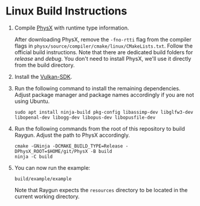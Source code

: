 # Linux Build Instructions

1. Compile [PhysX](https://github.com/NVIDIAGameWorks/PhysX) with runtime type information.

   After downloading PhysX, remove the `-fno-rtti` flag from the compiler flags in `physx/source/compiler/cmake/linux/CMakeLists.txt`.
   Follow the official build instructions.
   Note that there are dedicated build folders for *release* and *debug*.
   You don't need to install PhysX, we'll use it directly from the build directory.

2. Install the [Vulkan-SDK](https://www.lunarg.com/vulkan-sdk/).

3. Run the following command to install the remaining dependencies.
   Adjust package manager and package names accordingly if you are not using Ubuntu.

       sudo apt install ninja-build pkg-config libassimp-dev libglfw3-dev libopenal-dev libogg-dev libopus-dev libopusfile-dev

4. Run the following commands from the root of this repository to build Raygun.
   Adjust the path to PhysX accordingly.

       cmake -GNinja -DCMAKE_BUILD_TYPE=Release -DPhysX_ROOT=$HOME/git/PhysX -B build
       ninja -C build

5. You can now run the example:

       build/example/example

   Note that Raygun expects the `resources` directory to be located in the current working directory.
